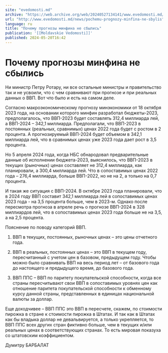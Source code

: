 ```yaml
---
site: "evedomosti.md"
archive: "https://web.archive.org/web/20240527134141/www.evedomosti.md/news/pochemu-prognozy-minfina-ne-sbylis"
url: "http://www.evedomosti.md/news/pochemu-prognozy-minfina-ne-sbylis"
language: ru
title: "Почему прогнозы минфина не сбылись"
publication: '[[Moldavskie Vedomosti]]'
published: 2024-05-20T16:42
---
```


# Почему прогнозы минфина не сбылись

Ни министр Петру Ротару, ни все остальные министры и правительство так и не усвоили, что с чем сравнивают при прогнозе и при реальных данных о ВВП. Вот что было и есть на самом деле.

Согласно макроэкономическому прогнозу минэкономики от 18 октября 2023 года, на основании которого минфин разработал бюджеты-2023, предполагалось, что ВВП-2023 будет составлять 312,4 миллиарда лей, а ВВП-2024 – 342,1 миллиарда. Предполагали, что ВВП-2023 в постоянных (реальных, сравнимых) ценах 2022 года будет с ростом в 2 процента. А прогнозируемый ВВП-2024 будет объемом в 342,1 миллиарда лей, что в сравнимых ценах уже 2023 года дает рост в 3,5 процента.

Но 5 апреля 2024 года, когда НБС обнародовал предварительные данные об исполнении бюджета-2023, выяснилось, что ВВП-2023 в текущих (рыночных) ценах составляет не 312,4 миллиарда, как планировали, а 300,4 миллиарда лей. Что в сопоставимых ценах 2022 года – 276,4 миллиарда, больше ВВП-2022, но не на 2, а только на 0,7 процента.

И такая же ситуация с ВВП-2024. В октябре 2023 года планировали, что в 2024 году ВВП составит 342,1 миллиарда лей в сопоставимых ценах 2023 года - на 3,5 процента больше, чем в 2023-м. Однако после пересмотра прогноза в апреле речь о прогнозе ВВП-2024 в 328 миллиардов лей, что в сопоставимых ценах 2023 года больше не на 3,5, а на 2,5 процента.

Пояснение по поводу категорий ВВП.

1. ВВП в текущих, постоянных, рыночных ценах – это цены отчетного года.

2. ВВП в реальных, постоянных ценах – это ВВП в текущем году, пересчитанный с учетом цен в базовом, предыдущем году. Чтобы можно было сравнивать ВВП на весь период лет – от базового года до настоящего и предыдущего время, до базового года.

3. ВВП ППС – ВВП по паритету покупательской способности, когда все страны пересчитывают свои ВВП в сопоставимых уровнях цен как отношение паритета покупательской способности к обменному курсу данной страны, представленных в единицах национальной валюты за доллар.

Еще доходчивее – ВВП ППС это ВВП в пересчете, скажем, по стоимости пирожка в стране к стоимости пирожка в Штатах. И так как в Штатах как бы владыка доллар не девальвируется, а только укрепляется, то ВВП ППС всех других стран фиктивно больше, чем в текущих и/или реальных ценах в соответствующих странах. То есть мировая показуха со штатовским коэффициентом.

Думитру БАРБАЛАТ